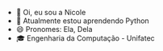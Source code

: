 - 👋 Oi, eu sou a Nicole
- 🌱 Atualmente estou aprendendo Python
- 😄 Pronomes: Ela, Dela
- 🎓 Engenharia da Computação - Unifatec


<!---
nimcl/nimcl is a ✨ special ✨ repository because its `README.md` (this file) appears on your GitHub profile.
You can click the Preview link to take a look at your changes.
--->
